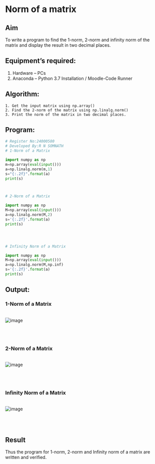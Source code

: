 # Norm of a matrix
## Aim
To write a program to find the 1-norm, 2-norm and infinity norm of the matrix and display the result in two decimal places.
## Equipment’s required:
1.	Hardware – PCs
2.	Anaconda – Python 3.7 Installation / Moodle-Code Runner
## Algorithm:
	1. Get the input matrix using np.array()   
    2. Find the 2-norm of the matrix using np.linalg.norm()
	3. Print the norm of the matrix in two decimal places.
## Program:
```Python
# Register No:24000580
# Developed By:R N SOMNATH
# 1-Norm of a Matrix

import numpy as np
m=np.array(eval(input()))
a=np.linalg.norm(m,1)
s="{:.2f}".format(a)
print(s)



# 2-Norm of a Matrix

import numpy as np
M=np.array(eval(input()))
a=np.linalg.norm(M,2)
s='{:.2f}'.format(a)
print(s)




# Infinity Norm of a Matrix

import numpy as np
M=np.array(eval(input()))
a=np.linalg.norm(M,np.inf)
s='{:.2f}'.format(a)
print(s)


```
## Output:
### 1-Norm of a Matrix
<br>![image](https://github.com/user-attachments/assets/4e8539bb-f4c1-4482-8ceb-028640138d6a)

<br>
<br>

### 2-Norm of a Matrix
<br>![image](https://github.com/user-attachments/assets/5c22cc31-6670-4bf0-8281-b939ba260382)

<br>
<br>

### Infinity Norm of a Matrix
<br>![image](https://github.com/user-attachments/assets/64f28ff8-759d-4016-bb77-c33fa2103fc0)

<br>
<br>

## Result
Thus the program for 1-norm, 2-norm and Infinity norm of a matrix are written and verified.
